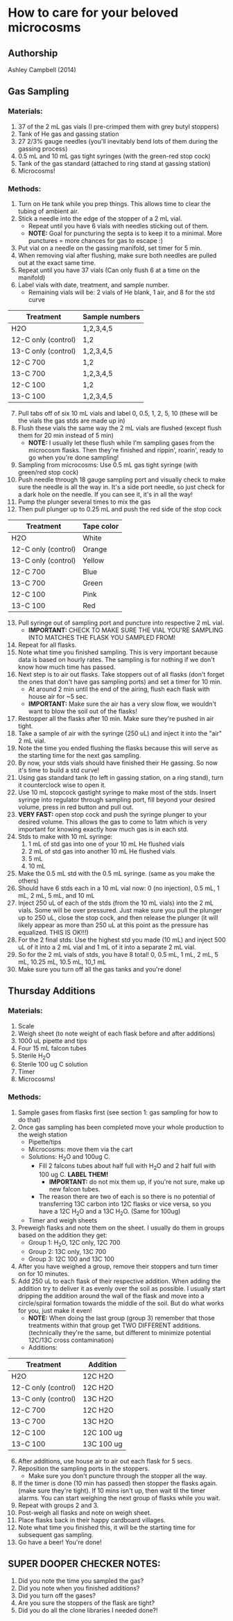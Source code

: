 # How to care for your beloved microcosms

## Authorship

Ashley Campbell (2014)


## Gas Sampling

### Materials:

1. 37 of the 2 mL gas vials (I pre-crimped them with grey butyl stoppers) 
2. Tank of He gas and gassing station
3. 27 2/3% gauge needles (you'll inevitably bend lots of them during the gassing process)
4. 0.5 mL and 10 mL gas tight syringes (with the green-red stop cock)
5. Tank of the gas standard (attached to ring stand at gassing station)
6. Microcosms!

### Methods:

1. Turn on He tank while you prep things. This allows time to clear the tubing of ambient air.
2. Stick a needle into the edge of the stopper of a 2 mL vial. 
	* Repeat until you have 6 vials with needles sticking out of them.
	* __NOTE:__ Goal for puncturing the septa is to keep it to a minimal. More punctures = more chances for gas to escape :)
3. Put vial on a needle on the gassing manifold, set timer for 5 min.
4. When removing vial after flushing, make sure both needles are pulled out at the exact same time. 
5. Repeat until you have 37 vials (Can only flush 6 at a time on the manifold)
6. Label vials with date, treatment, and sample number.
	* Remaining vials will be: 2 vials of He blank, 1 air, and 8 for the std curve

| Treatment           | Sample numbers |
|---------------------|----------------|
| H2O                 | 1,2,3,4,5      |
| 12-C only (control) | 1,2            |
| 13-C only (control) | 1,2,3,4,5      |
| 12-C 700            | 1,2            |
| 13-C 700            | 1,2,3,4,5      |
| 12-C 100            | 1,2            |
| 13-C 100            | 1,2,3,4,5      |


7. Pull tabs off of six 10 mL vials and label 0, 0.5, 1, 2, 5, 10 (these will be the vials the gas stds are made up in)
1. Flush these vials the same way the 2 mL vials are flushed (except flush them for 20 min instead of 5 min) 
	* __NOTE:__ I usually let these flush while I'm sampling gases from the microcosm flasks. Then they're finished and rippin', roarin', ready to go when you're done sampling!
1. Sampling from microcosms: Use 0.5 mL gas tight syringe (with green/red stop cock) 
1. Push needle through 18 gauge sampling port and visually check to make sure the needle is all the way in. It's a side port needle, so just check for a dark hole on the needle. If you can see it, it's in all the way! 
1. Pump the plunger several times to mix the gas
1. Then pull plunger up to 0.25 mL and push the red side of the stop cock 

| Treatment           | Tape color |
|---------------------|------------|
| H2O                 | White      |
| 12-C only (control) | Orange     |
| 13-C only (control) | Yellow     |
| 12-C 700            | Blue       |
| 13-C 700            | Green      |
| 12-C 100            | Pink       |
| 13-C 100            | Red        |


13. Pull syringe out of sampling port and puncture into respective 2 mL vial.
	* __IMPORTANT:__ CHECK TO MAKE SURE THE VIAL YOU'RE SAMPLING INTO MATCHES THE FLASK YOU SAMPLED FROM!
1. Repeat for all flasks.
1. Note what time you finished sampling. This is very important because data is based on hourly rates. The sampling is for nothing if we don't know how much time has passed.
1. Next step is to air out flasks. Take stoppers out of all flasks (don't forget the ones that don't have gas sampling ports) and set a timer for 10 min.
	* At around 2 min until the end of the airing, flush each flask with house air for ~5 sec. 
	* __IMPORTANT:__ Make sure the air has a very slow flow, we wouldn't want to blow the soil out of the flasks!
1. Restopper all the flasks after 10 min. Make sure they're pushed in air tight.
1. Take a sample of air with the syringe (250 uL) and inject it into the "air" 2 mL vial.
1. Note the time you ended flushing the flasks because this will serve as the starting time for the next gas sampling.
1. By now, your stds vials should have finished their He gassing. So now it's time to build a std curve!
1. Using gas standard tank (to left in gassing station, on a ring stand), turn it counterclock wise to open it. 
1. Use 10 mL stopcock gastight syringe to make most of the stds. Insert syringe into regulator through sampling port, fill beyond your desired volume, press in red button and pull out.
1. __VERY FAST:__ open stop cock and push the syringe plunger to your desired volume. This allows the gas to come to 1atm which is very important for knowing exactly how much gas is in each std.
1. Stds to make with 10 mL syringe: 
	1. 1 mL of std gas into one of your 10 mL He flushed vials
	2. 2 mL of std gas into another 10 mL He flushed vials
	3. 5 mL
	4. 10 mL 
1. Make the 0.5 mL std with the 0.5 mL syringe. (same as you make the others)
1. Should have 6 stds each in a 10 mL vial now: 0 (no injection), 0.5 mL, 1 mL, 2 mL, 5 mL, and 10 mL
1. Inject 250 uL of each of the stds (from the 10 mL vials) into the 2 mL vials. Some will be over pressured. Just make sure you pull the plunger up to 250 uL, close the stop cock, and then release the plunger (it will likely appear as more than 250 uL at this point as the pressure has equalized. THIS IS OK!!!)
1. For the 2 final stds: Use the highest std you made (10 mL) and inject 500 uL of it into a 2 mL vial and 1 mL of it into a separate 2 mL vial. 
1. So for the 2 mL vials of stds, you have 8 total! 0, 0.5 mL, 1 mL, 2 mL, 5 mL, 10.25 mL, 10.5 mL, 10\_1 mL
1. Make sure you turn off all the gas tanks and you're done!

## Thursday Additions

### Materials:

1. Scale
2. Weigh sheet (to note weight of each flask before and after additions)
3. 1000 uL pipette and tips
4. Four 15 mL falcon tubes
5. Sterile H<sub>2</sub>O
6. Sterile 100 ug C solution
7. Timer
8. Microcosms!

### Methods:

1. Sample gases from flasks first (see section 1: gas sampling for how to do that)
2. Once gas sampling has been completed move your whole production to the weigh station
	* Pipette/tips 
	* Microcosms: move them via the cart
	* Solutions: H<sub>2</sub>O and 100ug C. 
		* Fill 2 falcons tubes about half full with H<sub>2</sub>O and 2 half full with 100 ug C. __LABEL THEM!__ 
			* __IMPORTANT:__ do not mix them up, if you're not sure, make up new falcon tubes. 
		* The reason there are two of each is so there is no potential of transferring 13C carbon into 12C flasks or vice versa, so you have a 12C H<sub>2</sub>O and a 13C H<sub>2</sub>O. (Same for 100ug)
	* Timer and weigh sheets
3. Preweigh flasks and note them on the sheet. I usually do them in groups based on the addition they get: 
	* Group 1: H<sub>2</sub>O, 12C only, 12C 700
	* Group 2: 13C only, 13C 700
	* Group 3: 12C 100 and 13C 100
4. After you have weighed a group, remove their stoppers and turn timer on for 10 minutes.
5. Add 250 uL to each flask of their respective addition. When adding the addition try to deliver it as evenly over the soil as possible. I usually start dripping the addition around the wall of the flask and move into a circle/spiral formation towards the middle of the soil. But do what works for you, just make it even!
	* __NOTE:__ When doing the last group (group 3) remember that those treatments within that group get TWO DIFFERENT additions. (technically they're the same, but different to minimize potential 12C/13C cross contamination)
	* Additions:

| Treatment           | Addition   |
|---------------------|------------|
| H2O                 | 12C H2O    |
| 12-C only (control) | 12C H2O    |
| 13-C only (control) | 13C H2O    |
| 12-C 700            | 12C H2O    |
| 13-C 700            | 13C H2O    |
| 12-C 100            | 12C 100 ug |
| 13-C 100            | 13C 100 ug |


6. After additions, use house air to air out each flask for 5 secs.
1. Reposition the sampling ports in the stoppers. 
	* Make sure you don't puncture through the stopper all the way.
1. If the timer is done (10 min has passed) then stopper the flasks again. (make sure they're tight). If 10 mins isn't up, then wait til the timer alarms. You can start weighing the next group of flasks while you wait.
1. Repeat with groups 2 and 3. 
1. Post-weigh all flasks and note on weigh sheet.
1. Place flasks back in their happy cardboard villages. 
1. Note what time you finished this, it will be the starting time for subsequent gas sampling.
1. Go have a beer! You're done!


## SUPER DOOPER CHECKER NOTES:

1. Did you note the time you sampled the gas?
2. Did you note when you finished additions?
3. Did you turn off the gases? 
4. Are you sure the stoppers of the flask are tight?
5. Did you do all the clone libraries I needed done?!

